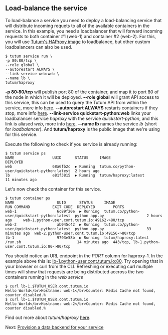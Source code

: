 ## Load-balance the service

To load-balance a service you need to deploy a load-balancing service that will distribute incoming requets to all of the available containers in the service. In this example, you need a loadbalancer that will forward incoming requests to both container #1 (web-1) and container #2 (web-2). For this, you will use [Tutum's HAProxy image](https://github.com/tutumcloud/tutum-docker-clusterproxy) to loadbalance, but other custom loadbalancers can also be used. 

```
$ tutum service run \
-p 80:80/tcp \
--role global \
--autorestart ALWAYS \
--link-service web:web \
--name lb \
tutum/haproxy
```
**-p 80:80/tcp** will publish port 80 of the container, and map it to port 80 of the node in which it will be deployed. **--role global** will grant API access to this service, this can be used to query the Tutum API from within the service, more info [here](https://support.tutum.co/support/solutions/articles/5000524639-api-roles). **--autorestart ALWAYS** restarts containers if they stop, more info [here](https://support.tutum.co/support/solutions/articles/5000012174-autorestart). **--link-service quickstart-python:web** links your loadbalancer service *haproxy* with the service *quickstart-python*, and this link is aliased *web*, more info [here](https://support.tutum.co/support/solutions/articles/5000012181-service-links). **--name lb** names the service *lb* (short for *loadbalancer*). And **tutum/haproxy** is the public image that we're using for this service. 

Execute the following to check if you service is already running:

```
$ tutum service ps
NAME                 UUID      STATUS     IMAGE                                          DEPLOYED
web                  68a6fb2c  ▶ Running  tutum.co/python-user/quickstart-python:latest  2 hours ago
lb                   e81f3815  ▶ Running  tutum/haproxy:latest                           11 minutes ago
```

Let's now check the container for this service. 
    
```
$ tutum container ps
NAME                   UUID      STATUS     IMAGE                                          RUN COMMAND          EXIT CODE  DEPLOYED        PORTS
web-1                  6c89f20e  ▶ Running  tutum.co/python-user/quickstart-python:latest  python app.py                   2 hours ago     web-1.python-user.cont.tutum.io:49162->80/tcp
web-2                  ab045c42  ▶ Running  tutum.co/python-user/quickstart-python:latest  python app.py                   33 minutes ago  web-2.python-user.cont.tutum.io:49156->80/tcp
lb-1                   9793e58b  ▶ Running  tutum/haproxy:latest                           /run.sh                         14 minutes ago  443/tcp, lb-1.python-user.cont.tutum.io:80->80/tcp
```

You should notice an URL endpoint in the *PORT* column for haproxy-1. In the example above this is: [lb-1.python-user.cont.tutum.io:80](lb-1.python-user.cont.tutum.io:80). Try opening that in your browser or curl from the CLI. Refreshing or executing curl multiple times will show that requests are being distributed accross the two containers running in the *web service*

```
$ curl lb-1.$TUTUM_USER.cont.tutum.io
Hello World</br>Hostname: web-1</br>Counter: Redis Cache not found, counter disabled.%
$ curl lb-1.$TUTUM_USER.cont.tutum.io                                                                                                                                                
Hello World</br>Hostname: web-2</br>Counter: Redis Cache not found, counter disabled.%
```
Find out more about *tutum/haproxy* [here]().

Next: [Provision a data backend for your service](https://tutum.freshdesk.com/support/solutions/articles/5000539710)